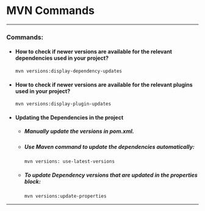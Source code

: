 # MVN Commands

----------

### Commands:

- #### How to check if newer versions are available for the relevant dependencies used in your project?
  `mvn versions:display-dependency-updates`

- #### How to check if newer versions are available for the relevant plugins used in your project?
  `mvn versions:display-plugin-updates`

- #### Updating the Dependencies in the project

    - ##### Manually update the versions in pom.xml.
    - ##### Use Maven command to update the dependencies automatically:
      `mvn versions: use-latest-versions`
    - ##### To update Dependency versions that are updated in the properties block:
      `mvn versions:update-properties`

----------